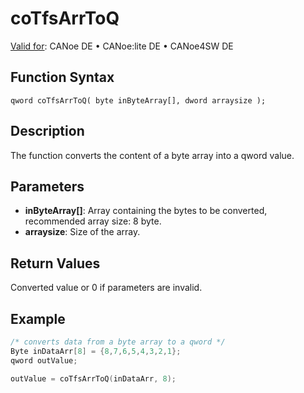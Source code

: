# coTfsArrToQ

[Valid for](../../../../Shared/FeatureAvailability.md):  CANoe DE • CANoe:lite DE • CANoe4SW DE

## Function Syntax

`qword coTfsArrToQ( byte inByteArray[], dword arraysize );`

## Description

The function converts the content of a byte array into a qword value.

## Parameters

- **inByteArray[]**: Array containing the bytes to be converted, recommended array size: 8 byte.
- **arraysize**: Size of the array.

## Return Values

Converted value or 0 if parameters are invalid.

## Example

```c
/* converts data from a byte array to a qword */
Byte inDataArr[8] = {8,7,6,5,4,3,2,1};
qword outValue;

outValue = coTfsArrToQ(inDataArr, 8);
```
